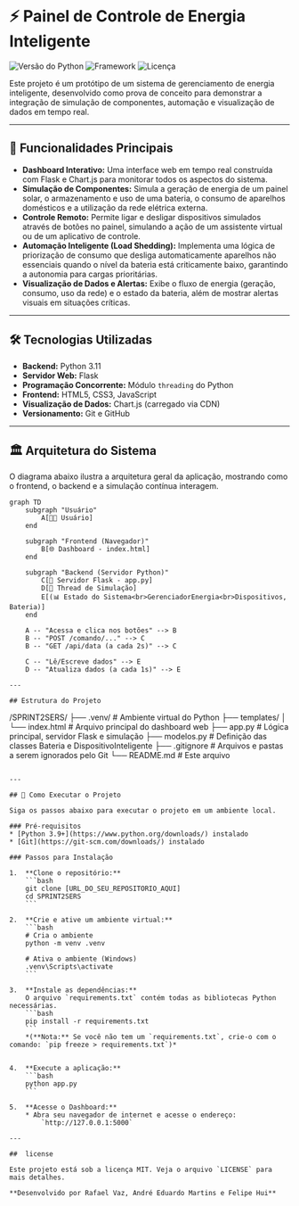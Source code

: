 # ⚡ Painel de Controle de Energia Inteligente

![Versão do Python](https://img.shields.io/badge/python-3.11+-blue.svg)
![Framework](https://img.shields.io/badge/Framework-Flask-red.svg)
![Licença](https://img.shields.io/badge/License-MIT-yellow.svg)

Este projeto é um protótipo de um sistema de gerenciamento de energia inteligente, desenvolvido como prova de conceito para demonstrar a integração de simulação de componentes, automação e visualização de dados em tempo real.

---

## 🎯 Funcionalidades Principais

* **Dashboard Interativo:** Uma interface web em tempo real construída com Flask e Chart.js para monitorar todos os aspectos do sistema.
* **Simulação de Componentes:** Simula a geração de energia de um painel solar, o armazenamento e uso de uma bateria, o consumo de aparelhos domésticos e a utilização da rede elétrica externa.
* **Controle Remoto:** Permite ligar e desligar dispositivos simulados através de botões no painel, simulando a ação de um assistente virtual ou de um aplicativo de controle.
* **Automação Inteligente (Load Shedding):** Implementa uma lógica de priorização de consumo que desliga automaticamente aparelhos não essenciais quando o nível da bateria está criticamente baixo, garantindo a autonomia para cargas prioritárias.
* **Visualização de Dados e Alertas:** Exibe o fluxo de energia (geração, consumo, uso da rede) e o estado da bateria, além de mostrar alertas visuais em situações críticas.

---

## 🛠️ Tecnologias Utilizadas

* **Backend:** Python 3.11
* **Servidor Web:** Flask
* **Programação Concorrente:** Módulo `threading` do Python
* **Frontend:** HTML5, CSS3, JavaScript
* **Visualização de Dados:** Chart.js (carregado via CDN)
* **Versionamento:** Git e GitHub

---

## 🏛️ Arquitetura do Sistema

O diagrama abaixo ilustra a arquitetura geral da aplicação, mostrando como o frontend, o backend e a simulação contínua interagem.

```mermaid
graph TD
    subgraph "Usuário"
        A[👨‍💻 Usuário]
    end

    subgraph "Frontend (Navegador)"
        B[🌐 Dashboard - index.html]
    end

    subgraph "Backend (Servidor Python)"
        C[🐍 Servidor Flask - app.py]
        D[🔄 Thread de Simulação]
        E[(📊 Estado do Sistema<br>GerenciadorEnergia<br>Dispositivos, Bateria)]
    end

    A -- "Acessa e clica nos botões" --> B
    B -- "POST /comando/..." --> C
    B -- "GET /api/data (a cada 2s)" --> C
    
    C -- "Lê/Escreve dados" --> E
    D -- "Atualiza dados (a cada 1s)" --> E

---

## Estrutura do Projeto

```
/SPRINT2SERS/
├── .venv/                   # Ambiente virtual do Python
├── templates/
│   └── index.html           # Arquivo principal do dashboard web
├── app.py                   # Lógica principal, servidor Flask e simulação
├── modelos.py               # Definição das classes Bateria e DispositivoInteligente
├── .gitignore               # Arquivos e pastas a serem ignorados pelo Git
└── README.md                # Este arquivo
```

---

## 🚀 Como Executar o Projeto

Siga os passos abaixo para executar o projeto em um ambiente local.

### Pré-requisitos
* [Python 3.9+](https://www.python.org/downloads/) instalado
* [Git](https://git-scm.com/downloads/) instalado

### Passos para Instalação

1.  **Clone o repositório:**
    ```bash
    git clone [URL_DO_SEU_REPOSITORIO_AQUI]
    cd SPRINT2SERS
    ```

2.  **Crie e ative um ambiente virtual:**
    ```bash
    # Cria o ambiente
    python -m venv .venv

    # Ativa o ambiente (Windows)
    .venv\Scripts\activate
    ```

3.  **Instale as dependências:**
    O arquivo `requirements.txt` contém todas as bibliotecas Python necessárias.
    ```bash
    pip install -r requirements.txt
    ```
    *(**Nota:** Se você não tem um `requirements.txt`, crie-o com o comando: `pip freeze > requirements.txt`)*


4.  **Execute a aplicação:**
    ```bash
    python app.py
    ```

5.  **Acesse o Dashboard:**
    * Abra seu navegador de internet e acesse o endereço:
        `http://127.0.0.1:5000`

---

##  license

Este projeto está sob a licença MIT. Veja o arquivo `LICENSE` para mais detalhes.

**Desenvolvido por Rafael Vaz, André Eduardo Martins e Felipe Hui**